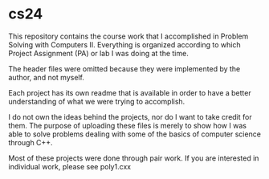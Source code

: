 # cs24
This repository contains the course work that I accomplished in Problem Solving with Computers II.
Everything is organized according to which Project Assignment (PA) or lab I was doing at the time.

The header files were omitted because they were implemented by the author, and not myself.

Each project has its own readme that is available in order to have a better understanding of what we
were trying to accomplish.

I do not own the ideas behind the projects, nor do I want to take credit for them.
The purpose of uploading these files is merely to show how I was able to solve problems dealing with some of
the basics of computer science through C++.

Most of these projects were done through pair work. If you are interested in individual work, please
see poly1.cxx
